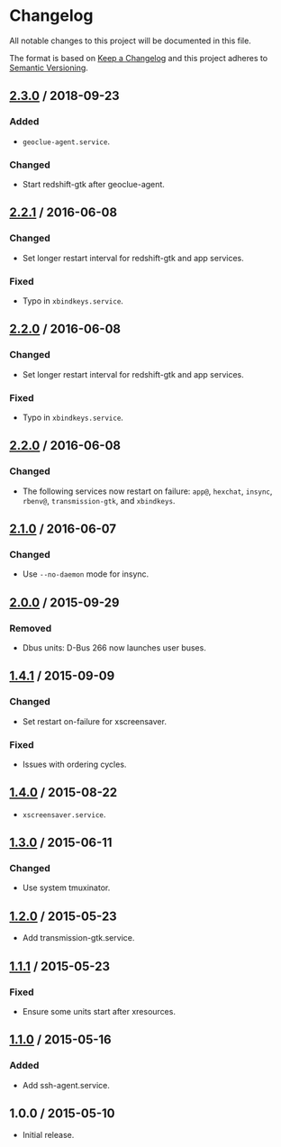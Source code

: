 # Changelog

All notable changes to this project will be documented in this file.

The format is based on [Keep a Changelog](https://keepachangelog.com/)
and this project adheres to [Semantic Versioning](https://semver.org/).

## [2.3.0] / 2018-09-23

### Added

- `geoclue-agent.service`.

### Changed

- Start redshift-gtk after geoclue-agent.

## [2.2.1] / 2016-06-08

### Changed

- Set longer restart interval for redshift-gtk and app services.

### Fixed

- Typo in `xbindkeys.service`.

## [2.2.0] / 2016-06-08

### Changed

- Set longer restart interval for redshift-gtk and app services.

### Fixed

- Typo in `xbindkeys.service`.

## [2.2.0] / 2016-06-08

### Changed

- The following services now restart on failure:
  `app@`, `hexchat`, `insync`, `rbenv@`, `transmission-gtk`, and `xbindkeys`.

## [2.1.0] / 2016-06-07

### Changed

- Use `--no-daemon` mode for insync.

## [2.0.0] / 2015-09-29

### Removed

- Dbus units: D-Bus 266 now launches user buses.

## [1.4.1] / 2015-09-09

### Changed

- Set restart on-failure for xscreensaver.

### Fixed

- Issues with ordering cycles.

## [1.4.0] / 2015-08-22

- `xscreensaver.service`.

## [1.3.0] / 2015-06-11

### Changed

- Use system tmuxinator.

## [1.2.0] / 2015-05-23

- Add transmission-gtk.service.

## [1.1.1] / 2015-05-23

### Fixed

- Ensure some units start after xresources.

## [1.1.0] / 2015-05-16

### Added

- Add ssh-agent.service.

## 1.0.0 / 2015-05-10

- Initial release.

[Unreleased]: https://github.com/rxrc/systemd-user-units/compare/v2.3.0...HEAD
[2.3.0]: https://github.com/rxrc/systemd-user-units/compare/v2.2.1...v2.3.0
[2.2.1]: https://github.com/rxrc/systemd-user-units/compare/v2.2.0...v2.2.1
[2.2.0]: https://github.com/rxrc/systemd-user-units/compare/v2.1.0...v2.2.0
[2.1.0]: https://github.com/rxrc/systemd-user-units/compare/v2.0.0...v2.1.0
[2.0.0]: https://github.com/rxrc/systemd-user-units/compare/v1.4.1...v2.0.0
[1.4.1]: https://github.com/rxrc/systemd-user-units/compare/v1.4.0...v1.4.1
[1.4.0]: https://github.com/rxrc/systemd-user-units/compare/v1.3.0...v1.4.0
[1.3.0]: https://github.com/rxrc/systemd-user-units/compare/v1.2.0...v1.3.0
[1.2.0]: https://github.com/rxrc/systemd-user-units/compare/v1.1.1...v1.2.0
[1.1.1]: https://github.com/rxrc/systemd-user-units/compare/v1.1.0...v1.1.1
[1.1.0]: https://github.com/rxrc/systemd-user-units/compare/v1.0.0...v1.1.0
